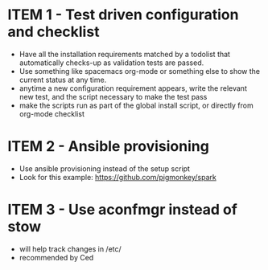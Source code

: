 # ITEM 1 - Test driven configuration and checklist
- Have all the installation requirements matched by a todolist that automatically checks-up as validation tests are passed.
- Use something like spacemacs org-mode or something else to show the current status at any time.
- anytime a new configuration requirement appears, write the relevant new test, and the script necessary to make the test pass
- make the scripts run as part of the global install script, or directly from org-mode checklist
# ITEM 2 - Ansible provisioning
- Use ansible provisioning instead of the setup script
- Look for this example: https://github.com/pigmonkey/spark
# ITEM 3 - Use aconfmgr instead of stow
- will help track changes in /etc/
- recommended by Ced
